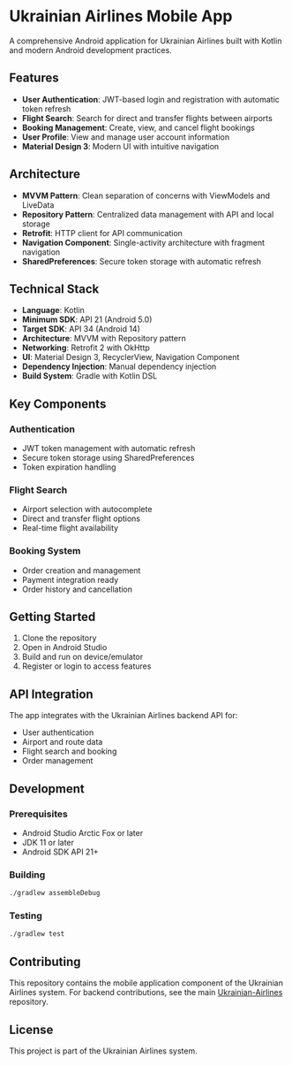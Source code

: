 # Ukrainian Airlines Mobile App

A comprehensive Android application for Ukrainian Airlines built with Kotlin and modern Android development practices.

## Features

- **User Authentication**: JWT-based login and registration with automatic token refresh
- **Flight Search**: Search for direct and transfer flights between airports
- **Booking Management**: Create, view, and cancel flight bookings
- **User Profile**: View and manage user account information
- **Material Design 3**: Modern UI with intuitive navigation

## Architecture

- **MVVM Pattern**: Clean separation of concerns with ViewModels and LiveData
- **Repository Pattern**: Centralized data management with API and local storage
- **Retrofit**: HTTP client for API communication
- **Navigation Component**: Single-activity architecture with fragment navigation
- **SharedPreferences**: Secure token storage with automatic refresh

## Technical Stack

- **Language**: Kotlin
- **Minimum SDK**: API 21 (Android 5.0)
- **Target SDK**: API 34 (Android 14)
- **Architecture**: MVVM with Repository pattern
- **Networking**: Retrofit 2 with OkHttp
- **UI**: Material Design 3, RecyclerView, Navigation Component
- **Dependency Injection**: Manual dependency injection
- **Build System**: Gradle with Kotlin DSL

## Key Components

### Authentication

- JWT token management with automatic refresh
- Secure token storage using SharedPreferences
- Token expiration handling

### Flight Search

- Airport selection with autocomplete
- Direct and transfer flight options
- Real-time flight availability

### Booking System

- Order creation and management
- Payment integration ready
- Order history and cancellation

## Getting Started

1. Clone the repository
2. Open in Android Studio
3. Build and run on device/emulator
4. Register or login to access features

## API Integration

The app integrates with the Ukrainian Airlines backend API for:

- User authentication
- Airport and route data
- Flight search and booking
- Order management

## Development

### Prerequisites

- Android Studio Arctic Fox or later
- JDK 11 or later
- Android SDK API 21+

### Building

```bash
./gradlew assembleDebug
```

### Testing

```bash
./gradlew test
```

## Contributing

This repository contains the mobile application component of the Ukrainian Airlines system. For backend contributions, see the main [Ukrainian-Airlines](https://github.com/eLQeR/Ukrainian-Airlines) repository.

## License

This project is part of the Ukrainian Airlines system.
